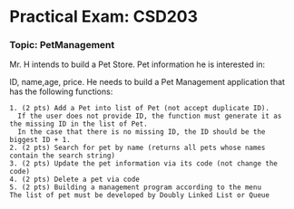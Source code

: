 # Practical Exam: CSD203

### Topic: PetManagement

Mr. H intends to build a Pet Store. Pet information he is interested in: 

ID, name,age, price. Не needs to build a Pet Management application that has the following
functions:

    1. (2 pts) Add a Pet into list of Pet (not accept duplicate ID). 
      If the user does not provide ID, the function must generate it as the missing ID in the list of Pet.
      In the case that there is no missing ID, the ID should be the biggest ID + 1.
    2. (2 pts) Search for pet by name (returns all pets whose names contain the search string)
    3. (2 pts) Update the pet information via its code (not change the code)
    4. (2 pts) Delete a pet via code
    5. (2 pts) Building a management program according to the menu
    The list of pet must be developed by Doubly Linked List or Queue


